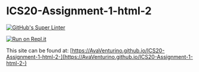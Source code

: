 # ICS20-Assignment-1-html-2

[![GitHub's Super Linter](https://github.com/AvaVenturino/ICS20-Assignment-1-html-2-/workflows/GitHub's%20Super%20Linter/badge.svg)](https://github.com/AvaVenturino/ICS20-Assignment-1-html-2-/actions)



[![Run on Repl.it](https://repl.it/badge/github/AvaVenturino/ICS20-Assignment-1-html-2-)](https://repl.it/github/AvaVenturino/ICS20-Assignment-1-html-2-)

This site can be found at: [https://AvaVenturino.github.io/ICS20-Assignment-1-html-2-](https://AvaVenturino.github.io/ICS20-Assignment-1-html-2-)
